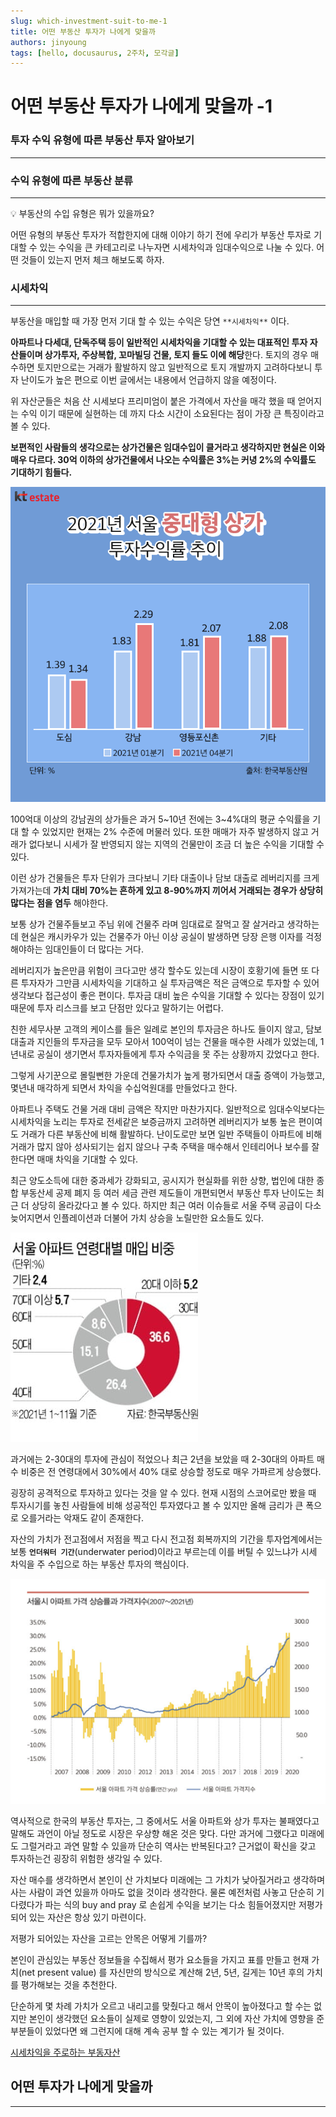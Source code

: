```yaml
---
slug: which-investment-suit-to-me-1
title: 어떤 부동산 투자가 나에게 맞을까
authors: jinyoung
tags: [hello, docusaurus, 2주차, 모각글]
---
```


# 어떤 부동산 투자가 나에게 맞을까 -1

### 투자 수익 유형에 따른 부동산 투자 알아보기

---

### 수익 유형에 따른 부동산 분류

---

<aside>
💡 부동산의 수입 유형은 뭐가 있을까요?

</aside>

어떤 유형의 부동산 투자가 적합한지에 대해 이야기 하기 전에 우리가 부동산 투자로 기대할 수 있는 수익을 큰 카테고리로 나누자면 시세차익과 임대수익으로 나눌 수 있다. 어떤 것들이 있는지 먼저 체크 해보도록 하자.

### 시세차익

---

부동산을 매입할 때 가장 먼저 기대 할 수 있는 수익은 당연 `**시세차익**` 이다.

**아파트나 다세대, 단독주택 등이 일반적인 시세차익을 기대할 수 있는 대표적인 투자 자산들이며 상가투자, 주상복합, 꼬마빌딩 건물, 토지 들도 이에 해당**한다. 토지의 경우 매수하면 토지만으로는 거래가 활발하지 않고 일반적으로 토지 개발까지 고려하다보니 투자 난이도가 높은 편으로 이번 글에서는 내용에서 언급하지 않을 예정이다.

위 자산군들은 처음 산 시세보다 프리미엄이 붙은 가격에서 자산을 매각 했을 때 얻어지는 수익 이기 때문에 실현하는 데 까지 다소 시간이 소요된다는 점이 가장 큰 특징이라고 볼 수 있다.

**보편적인 사람들의 생각으로는 상가건물은 임대수입이 클거라고 생각하지만 현실은 이와 매우 다르다. 30억 이하의 상가건물에서 나오는 수익률은 3%는 커녕 2%의 수익률도 기대하기 힘들다.**

![Untitled](../img/second/Untitled.png)

100억대 이상의 강남권의 상가들은 과거 5~10년 전에는 3~4%대의 평균 수익률을 기대 할 수 있었지만 현재는 2% 수준에 머물러 있다. 또한 매매가 자주 발생하지 않고 거래가 없다보니 시세가 잘 반영되지 않는 지역의 건물만이 조금 더 높은 수익을 기대할 수 있다.

이런 상가 건물들은 투자 단위가 크다보니 기타 대출이나 담보 대출로 레버리지를 크게 가져가는데 **가치 대비 70%는 흔하게 있고 8-90%까지 끼어서 거래되는 경우가 상당히 많다는 점을 염두** 해야한다.

보통 상가 건물주들보고 주님 위에 건물주 라며 임대료로 잘먹고 잘 살거라고 생각하는데 현실은 캐시카우가 있는 건물주가 아닌 이상 공실이 발생하면 당장 은행 이자를 걱정해야하는 임대인들이 더 많다는 거다.

레버리지가 높은만큼 위험이 크다고만 생각 할수도 있는데 시장이 호황기에 들면 또 다른 투자자가 그만큼 시세차익을 기대하고 실 투자금액은 적은 금액으로 투자할 수 있어 생각보다 접근성이 좋은 편이다. 투자금 대비 높은 수익을 기대할 수 있다는 장점이 있기 때문에 투자 리스크를 보고 단점만 있다고 말하기는 어렵다.

친한 세무사분 고객의 케이스를 들은 일례로 본인의 투자금은 하나도 들이지 않고, 담보 대출과 지인들의 투자금을 모두 모아서 100억이 넘는 건물을 매수한 사례가 있었는데, 1년내로 공실이 생기면서 투자자들에게 투자 수익금을 못 주는 상황까지 갔었다고 한다.

그렇게 사기꾼으로 몰릴뻔한 가운데 건물가치가 높게 평가되면서 대출 증액이 가능했고, 몇년내 매각하게 되면서 차익을 수십억원대를 만들었다고 한다.

아파트나 주택도 건물 거래 대비 금액은 작지만 마찬가지다. 일반적으로 임대수익보다는 시세차익을 노리는 투자로 전세같은 보증금까지 고려하면 레버리지가 보통 높은 편이여도 거래가 다른 부동산에 비해 활발하다. 난이도로만 보면 일반 주택들이 아파트에 비해 거래가 많지 않아 성사되기는 쉽지 않으나 구축 주택을 매수해서 인테리어나 보수를 잘 한다면 매매 차익을 기대할 수 있다.

최근 양도소득에 대한 중과세가 강화되고, 공시지가 현실화를 위한 상향, 법인에 대한 종합 부동산세 공제 폐지 등 여러 세금 관련 제도들이 개편되면서 부동산 투자 난이도는 최근 더 상당히 올라갔다고 볼 수 있다. 하지만 최근 여러 이슈들로 서울 주택 공급이 다소 늦어지면서 인플레이션과 더불어 가치 상승을 노릴만한 요소들도 있다.

![Untitled](../img/second/Untitled%201.png)

과거에는 2-30대의 투자에 관심이 적었으나 최근 2년을 보았을 때 2-30대의 아파트 매수 비중은 전 연령대에서 30%에서 40% 대로 상승할 정도로 매우 가파르게 상승했다.

굉장히 공격적으로 투자하고 있다는 것을 알 수 있다. 현재 시점의 스코어로만 봤을 때 투자시기를 놓친 사람들에 비해 성공적인 투자였다고 볼 수 있지만 올해 금리가 큰 폭으로 오를거라는 악재도 같이 존재한다.

자산의 가치가 전고점에서 저점을 찍고 다시 전고점 회복까지의 기간을 투자업계에서는 보통 **`언더워터 기간`**(underwater period)이라고 부르는데 이를 버틸 수 있느냐가 시세 차익을 주 수입으로 하는 부동산 투자의 핵심이다.

![Untitled](../img/second/Untitled%202.png)

역사적으로 한국의 부동산 투자는, 그 중에서도 서울 아파트와 상가 투자는 불패였다고 말해도 과언이 아닐 정도로 시장은 우상향 해온 것은 맞다. 다만 과거에 그랬다고 미래에도 그럴거라고 과연 말할 수 있을까 단순히 역사는 반복된다고? 근거없이 확신을 갖고 투자하는건 굉장히 위험한 생각일 수 있다.

자산 매수를 생각하면서 본인이 산 가치보다 미래에는 그 가치가 낮아질거라고 생각하며 사는 사람이 과연 있을까 아마도 없을 것이라 생각한다. 물론 예전처럼 사놓고 단순히 기다렸다가 파는 식의 buy and pray 로 손쉽게 수익을 보기는 다소 힘들어졌지만 저평가되어 있는 자산은 항상 있기 마련이다.

저평가 되어있는 자산을 고르는 안목은 어떻게 기를까?

본인이 관심있는 부동산 정보들을 수집해서 평가 요소들을 가지고 표를 만들고 현재 가치(net present value) 를 자신만의 방식으로 계산해 2년, 5년, 길게는 10년 후의 가치를 평가해보는 것을 추천한다.

단순하게 몇 차례 가치가 오르고 내리고를 맞췄다고 해서 안목이 높아졌다고 할 수는 없지만 본인이 생각했던 요소들이 실제로 영향이 있었는지, 그 외에 자산 가치에 영향을 준 부분들이 있었다면 왜 그런지에 대해 계속 공부 할 수 있는 계기가 될 것이다.

[시세차익을 주로하는 부동자산](https://www.notion.so/79a7a38f75934022b34101bbb1d3f910)

## 어떤 투자가 나에게 맞을까

---
